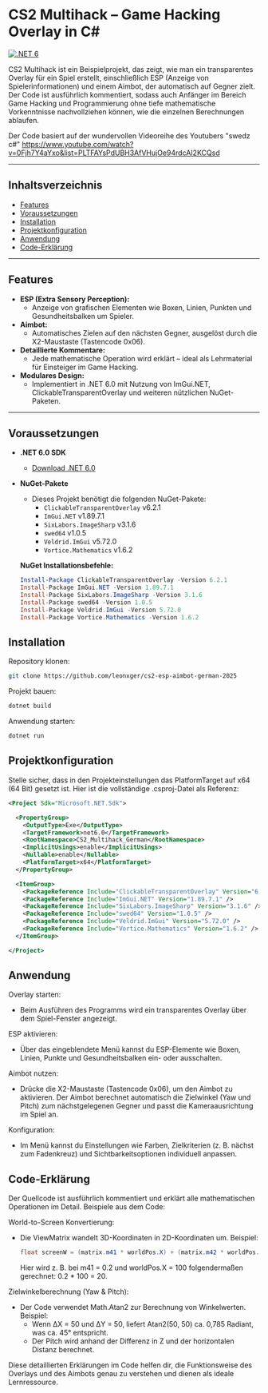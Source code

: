 # CS2 Multihack – Game Hacking Overlay in C#

[![.NET 6](https://img.shields.io/badge/.NET-6-blue)](https://dotnet.microsoft.com/download/dotnet/6.0)

CS2 Multihack ist ein Beispielprojekt, das zeigt, wie man ein transparentes Overlay für ein Spiel erstellt, einschließlich ESP (Anzeige von Spielerinformationen) und einem Aimbot, der automatisch auf Gegner zielt. Der Code ist ausführlich kommentiert, sodass auch Anfänger im Bereich Game Hacking und Programmierung ohne tiefe mathematische Vorkenntnisse nachvollziehen können, wie die einzelnen Berechnungen ablaufen.

Der Code basiert auf der wundervollen Videoreihe des Youtubers "swedz c#"
https://www.youtube.com/watch?v=0Fjh7Y4aYxo&list=PLTFAYsPdUBH3AfVHujOe94rdcAI2KCQsd

---

## Inhaltsverzeichnis

- [Features](#features)
- [Voraussetzungen](#voraussetzungen)
- [Installation](#installation)
- [Projektkonfiguration](#projektkonfiguration)
- [Anwendung](#anwendung)
- [Code-Erklärung](#code-erklärung)

---

## Features

- **ESP (Extra Sensory Perception):**
  - Anzeige von grafischen Elementen wie Boxen, Linien, Punkten und Gesundheitsbalken um Spieler.
- **Aimbot:**
  - Automatisches Zielen auf den nächsten Gegner, ausgelöst durch die X2-Maustaste (Tastencode 0x06).
- **Detaillierte Kommentare:**
  - Jede mathematische Operation wird erklärt – ideal als Lehrmaterial für Einsteiger im Game Hacking.
- **Modulares Design:**
  - Implementiert in .NET 6.0 mit Nutzung von ImGui.NET, ClickableTransparentOverlay und weiteren nützlichen NuGet-Paketen.

---

## Voraussetzungen

- **.NET 6.0 SDK**
  - [Download .NET 6.0](https://dotnet.microsoft.com/download/dotnet/6.0)

- **NuGet-Pakete**
  - Dieses Projekt benötigt die folgenden NuGet-Pakete:
    - `ClickableTransparentOverlay` v6.2.1
    - `ImGui.NET` v1.89.7.1
    - `SixLabors.ImageSharp` v3.1.6
    - `swed64` v1.0.5
    - `Veldrid.ImGui` v5.72.0
    - `Vortice.Mathematics` v1.6.2

  **NuGet Installationsbefehle:**

  ```powershell
  Install-Package ClickableTransparentOverlay -Version 6.2.1
  Install-Package ImGui.NET -Version 1.89.7.1
  Install-Package SixLabors.ImageSharp -Version 3.1.6
  Install-Package swed64 -Version 1.0.5
  Install-Package Veldrid.ImGui -Version 5.72.0
  Install-Package Vortice.Mathematics -Version 1.6.2
  ```

## Installation

Repository klonen:

```bash
git clone https://github.com/leonxger/cs2-esp-aimbot-german-2025
```

Projekt bauen:

```bash
dotnet build
```

Anwendung starten:

```bash
dotnet run
```

## Projektkonfiguration

Stelle sicher, dass in den Projekteinstellungen das PlatformTarget auf x64 (64 Bit) gesetzt ist. Hier ist die vollständige .csproj-Datei als Referenz:

```xml
<Project Sdk="Microsoft.NET.Sdk">

  <PropertyGroup>
    <OutputType>Exe</OutputType>
    <TargetFramework>net6.0</TargetFramework>
    <RootNamespace>CS2_Multihack_German</RootNamespace>
    <ImplicitUsings>enable</ImplicitUsings>
    <Nullable>enable</Nullable>
    <PlatformTarget>x64</PlatformTarget>
  </PropertyGroup>

  <ItemGroup>
    <PackageReference Include="ClickableTransparentOverlay" Version="6.2.1" />
    <PackageReference Include="ImGui.NET" Version="1.89.7.1" />
    <PackageReference Include="SixLabors.ImageSharp" Version="3.1.6" />
    <PackageReference Include="swed64" Version="1.0.5" />
    <PackageReference Include="Veldrid.ImGui" Version="5.72.0" />
    <PackageReference Include="Vortice.Mathematics" Version="1.6.2" />
  </ItemGroup>

</Project>
```

## Anwendung

Overlay starten:

- Beim Ausführen des Programms wird ein transparentes Overlay über dem Spiel-Fenster angezeigt.

ESP aktivieren:

- Über das eingeblendete Menü kannst du ESP-Elemente wie Boxen, Linien, Punkte und Gesundheitsbalken ein- oder ausschalten.

Aimbot nutzen:

- Drücke die X2-Maustaste (Tastencode 0x06), um den Aimbot zu aktivieren. Der Aimbot berechnet automatisch die Zielwinkel (Yaw und Pitch) zum nächstgelegenen Gegner und passt die Kameraausrichtung im Spiel an.

Konfiguration:

- Im Menü kannst du Einstellungen wie Farben, Zielkriterien (z. B. nächst zum Fadenkreuz) und Sichtbarkeitsoptionen individuell anpassen.

## Code-Erklärung

Der Quellcode ist ausführlich kommentiert und erklärt alle mathematischen Operationen im Detail. Beispiele aus dem Code:

World-to-Screen Konvertierung:

- Die ViewMatrix wandelt 3D-Koordinaten in 2D-Koordinaten um. Beispiel:
  ```csharp
  float screenW = (matrix.m41 * worldPos.X) + (matrix.m42 * worldPos.Y) + (matrix.m43 * worldPos.Z) + matrix.m44;
  ```
  Hier wird z. B. bei m41 = 0.2 und worldPos.X = 100 folgendermaßen gerechnet:
  0.2 * 100 = 20.

Zielwinkelberechnung (Yaw & Pitch):

- Der Code verwendet Math.Atan2 zur Berechnung von Winkelwerten. Beispiel:
  - Wenn ΔX = 50 und ΔY = 50, liefert Atan2(50, 50) ca. 0,785 Radiant, was ca. 45° entspricht.
  - Der Pitch wird anhand der Differenz in Z und der horizontalen Distanz berechnet.

Diese detaillierten Erklärungen im Code helfen dir, die Funktionsweise des Overlays und des Aimbots genau zu verstehen und dienen als ideale Lernressource.
